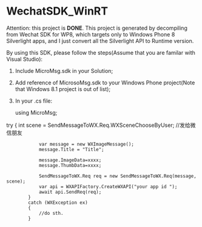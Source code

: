 # WechatSDK_WinRT

Attention: this project is **DONE**.
This project is generated by decompiling from Wechat SDK for WP8, which targets only to Windows Phone 8 Silverlight apps, and I just convert all the Silverlight API to Runtime version.

By using this SDK, please follow the steps(Assume that you are familar with Visual Studio):

1. Include MicroMsg.sdk in your Solution;
2. Add reference of MicrosoMsg.sdk to your Windows Phone project(Note that Windows 8.1 project is out of list);
3. In your .cs file: 

    using MicroMsg;

  try
            {
                int scene = SendMessageToWX.Req.WXSceneChooseByUser; //发给微信朋友

                var message = new WXImageMessage();
                message.Title = "Title";
               
                message.ImageData=xxxx;
                message.ThumbData=xxxx;
                 
                SendMessageToWX.Req req = new SendMessageToWX.Req(message, scene);
                var api = WXAPIFactory.CreateWXAPI("your app id ");
                await api.SendReq(req);
            }
            catch (WXException ex)
            {
                //do sth.
            }
